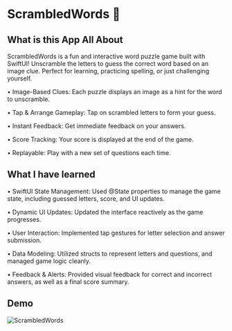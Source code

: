# ScrambledWords 🧩


## What is this App All About

ScrambledWords is a fun and interactive word puzzle game built with SwiftUI! Unscramble the letters to guess the correct word based on an image clue. Perfect for learning, practicing spelling, or just challenging yourself.

  • Image-Based Clues: Each puzzle displays an image as a hint for the word to unscramble.

  • Tap & Arrange Gameplay: Tap on scrambled letters to form your guess.

  • Instant Feedback: Get immediate feedback on your answers.

  • Score Tracking: Your score is displayed at the end of the game.

  • Replayable: Play with a new set of questions each time.

## What I have learned

• SwiftUI State Management: Used @State properties to manage the game state, including guessed letters, score, and UI updates.

• Dynamic UI Updates: Updated the interface reactively as the game progresses.

• User Interaction: Implemented tap gestures for letter selection and answer submission.

• Data Modeling: Utilized structs to represent letters and questions, and managed game logic cleanly.

• Feedback & Alerts: Provided visual feedback for correct and incorrect answers, as well as a final score summary.

## Demo
![ScrambledWords](https://github.com/user-attachments/assets/cb9cffad-0571-4ba2-8a6b-c73676135263)




